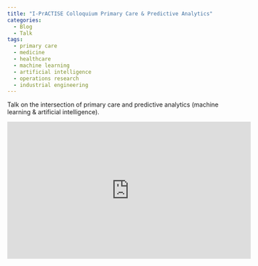 ```yaml
---
title: "I-PrACTISE Colloquium Primary Care & Predictive Analytics"
categories:
  - Blog
  - Talk
tags:
  - primary care
  - medicine
  - healthcare
  - machine learning
  - artificial intelligence
  - operations research
  - industrial engineering
---
```



Talk on the intersection of primary care and predictive analytics (machine learning & artificial intelligence).

<iframe width="560" height="315" src="https://www.youtube.com/embed/ipC5jYpyv6Q" title="YouTube video player" frameborder="0" allow="accelerometer; autoplay; clipboard-write; encrypted-media; gyroscope; picture-in-picture; web-share" allowfullscreen></iframe>
